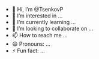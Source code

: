 - 👋 Hi, I’m @TsenkovP
- 👀 I’m interested in ...
- 🌱 I’m currently learning ...
- 💞️ I’m looking to collaborate on ...
- 📫 How to reach me ...
- 😄 Pronouns: ...
- ⚡ Fun fact: ...

<!---
TsenkovP/TsenkovP is a ✨ special ✨ repository because its `README.md` (this file) appears on your GitHub profile.
You can click the Preview link to take a look at your changes.
--->
